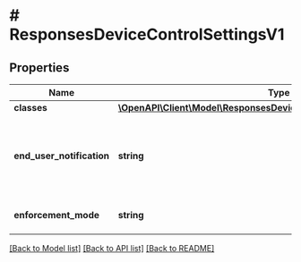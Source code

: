 # # ResponsesDeviceControlSettingsV1

## Properties

Name | Type | Description | Notes
------------ | ------------- | ------------- | -------------
**classes** | [**\OpenAPI\Client\Model\ResponsesDeviceControlPolicyClassSettingsV1[]**](ResponsesDeviceControlPolicyClassSettingsV1.md) |  |
**end_user_notification** | **string** | Does the end user receives a notification when the policy is violated |
**enforcement_mode** | **string** | [How] is this policy enforced |

[[Back to Model list]](../../README.md#models) [[Back to API list]](../../README.md#endpoints) [[Back to README]](../../README.md)

